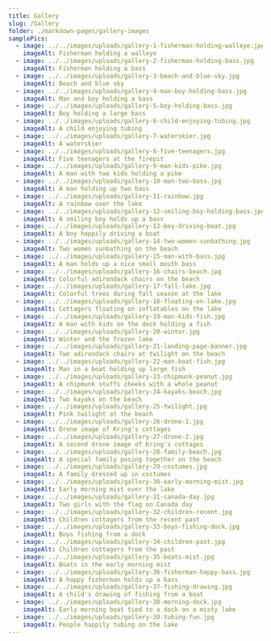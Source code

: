 ```yaml
---
title: Gallery
slug: /Gallery
folder: ./markdown-pages/gallery-images
samplePics:
  - image: ../../images/uploads/gallery-1-fisherman-holding-walleye.jpg
    imageAlt: Fisherman holding a walleye
  - image: ../../images/uploads/gallery-2-fisherman-holding-bass.jpg
    imageAlt: Fisherman holding a bass
  - image: ../../images/uploads/gallery-3-beach-and-blue-sky.jpg
    imageAlt: Beach and blue sky
  - image: ../../images/uploads/gallery-4-man-boy-holding-bass.jpg
    imageAlt: Man and boy holding a bass
  - image: ../../images/uploads/gallery-5-boy-holding-bass.jpg
    imageAlt: Boy holding a large bass
  - image: ../../images/uploads/gallery-6-child-enjoying-tubing.jpg
    imageAlt: A child enjoying tubing
  - image: ../../images/uploads/gallery-7-waterskier.jpg
    imageAlt: A waterskier
  - image: ../../images/uploads/gallery-8-five-teenagers.jpg
    imageAlt: Five teenagers at the firepit
  - image: ../../images/uploads/gallery-9-man-kids-pike.jpg
    imageAlt: A man with two kids holding a pike
  - image: ../../images/uploads/gallery-10-man-two-bass.jpg
    imageAlt: A man holding up two bass
  - image: ../../images/uploads/gallery-11-rainbow.jpg
    imageAlt: A rainbow over the lake
  - image: ../../images/uploads/gallery-12-smiling-boy-holding-bass.jpg
    imageAlt: A smiling boy holds up a bass
  - image: ../../images/uploads/gallery-13-boy-driving-boat.jpg
    imageAlt: A boy happily driving a boat
  - image: ../../images/uploads/gallery-14-two-women-sunbathing.jpg
    imageAlt: Two women sunbathing on the beach
  - image: ../../images/uploads/gallery-15-man-with-bass.jpg
    imageAlt: A man holds up a nice small mouth bass
  - image: ../../images/uploads/gallery-16-chairs-beach.jpg
    imageAlt: Colorful adirondack chairs on the beach
  - image: ../../images/uploads/gallery-17-fall-lake.jpg
    imageAlt: Colorful trees during fall season at the lake
  - image: ../../images/uploads/gallery-18-floating-on-lake.jpg
    imageAlt: Cottagers floating on inflatables on the lake
  - image: ../../images/uploads/gallery-19-man-kids-fish.jpg
    imageAlt: A man with kids on the dock holding a fish
  - image: ../../images/uploads/gallery-20-winter.jpg
    imageAlt: Winter and the frozen lake
  - image: ../../images/uploads/gallery-21-landing-page-banner.jpg
    imageAlt: Two adirondack chairs at twilight on the beach
  - image: ../../images/uploads/gallery-22-man-boat-fish.jpg
    imageAlt: Man in a boat holding up large fish
  - image: ../../images/uploads/gallery-23-chipmunk-peanut.jpg
    imageAlt: A chipmunk stuffs cheeks with a whole peanut
  - image: ../../images/uploads/gallery-24-kayaks-beach.jpg
    imageAlt: Two kayaks on the beach
  - image: ../../images/uploads/gallery-25-twilight.jpg
    imageAlt: Pink twilight at the beach
  - image: ../../images/uploads/gallery-26-drone-1.jpg
    imageAlt: Drone image of Kring's cottages
  - image: ../../images/uploads/gallery-27-drone-2.jpg
    imageAlt: A second drone image of Kring's cottages
  - image: ../../images/uploads/gallery-28-family-beach.jpg
    imageAlt: A special family posing together on the beach
  - image: ../../images/uploads/gallery-29-costumes.jpg
    imageAlt: A family dressed up in costumes
  - image: ../../images/uploads/gallery-30-early-morning-mist.jpg
    imageAlt: Early morning mist over the lake
  - image: ../../images/uploads/gallery-31-canada-day.jpg
    imageAlt: Two girls with the flag on Canada day
  - image: ../../images/uploads/gallery-32-children-recent.jpg
    imageAlt: Children cottagers from the recent past
  - image: ../../images/uploads/gallery-33-boys-fishing-dock.jpg
    imageAlt: Boys fishing from a dock
  - image: ../../images/uploads/gallery-34-children-past.jpg
    imageAlt: Children cottagers from the past
  - image: ../../images/uploads/gallery-35-boats-mist.jpg
    imageAlt: Boats in the early morning mist
  - image: ../../images/uploads/gallery-36-fisherman-happy-bass.jpg
    imageAlt: A happy fisherman holds up a bass
  - image: ../../images/uploads/gallery-37-fishing-drawing.jpg
    imageAlt: A child's drawing of fishing from a boat
  - image: ../../images/uploads/gallery-38-morning-dock.jpg
    imageAlt: Early morning boat tied to a dock on a misty lake
  - image: ../../images/uploads/gallery-39-tubing-fun.jpg
    imageAlt: People happily tubing on the lake
---
```

